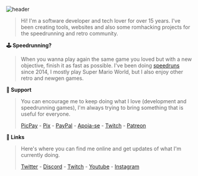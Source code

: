 ![header](https://user-images.githubusercontent.com/3678215/172245167-088f0c46-8942-47c0-9a75-b71bfb98c0af.jpg)
> Hi! I'm a software developer and tech lover for over 15 years. I've been creating tools, websites and also some romhacking projects for the speedrunning and retro community.

**🕹 Speedrunning?**
> When you wanna play again the same game you loved but with a new objective, finish it as fast as possible. I've been doing [speedruns](https://speedrun.com/furious) since 2014, I mostly play Super Mario World, but I also enjoy other retro and newgen games.

**🌟 Support**
> You can encourage me to keep doing what I love (development and speedrunning games), I'm always trying to bring something that is useful for everyone.
> 
> [PicPay](https://picpay.me/furious) - [Pix](https://livepix.gg/furious) - [PayPal](https://ko-fi.com/furious) - [Apoia-se](https://apoia.se/furious) - [Twitch](https://subs.twitch.tv/furious) - [Patreon](https://patreon.com/furious)

**🔌 Links**
> Here's where you can find me online and get updates of what I'm currently doing.
> 
> [Twitter](https://twitter.com/furious_) - [Discord](https://discord.gg/furious) - [Twitch](https://twitch.tv/furious) - [Youtube](https://youtube.com/furiousbr) - [Instagram](https://instagram.com/furiousbr)

